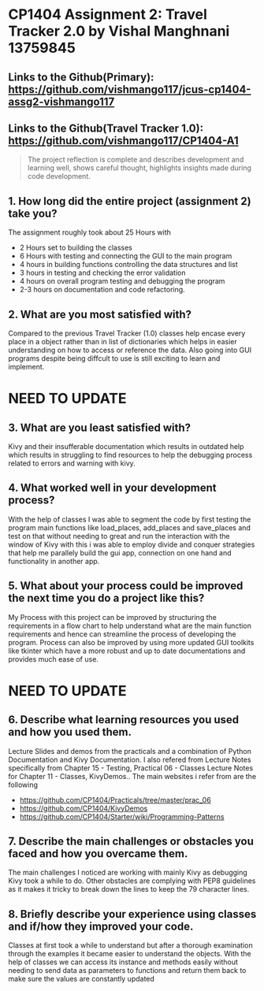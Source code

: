 # CP1404 Assignment 2: Travel Tracker 2.0 by Vishal Manghnani 13759845
## Links to the Github(Primary): https://github.com/vishmango117/jcus-cp1404-assg2-vishmango117
## Links to the Github(Travel Tracker 1.0): https://github.com/vishmango117/CP1404-A1  


> The project reflection is complete and describes development and learning well, shows careful thought, highlights insights made during code development.


## 1. How long did the entire project (assignment 2) take you?
The assignment roughly took about 25 Hours with 
- 2 Hours set to building the classes
- 6 Hours with testing and connecting the GUI to the main program 
- 4 hours in building functions controlling the data structures and list
- 3 hours in testing and checking the error validation
- 4 hours on overall program testing and debugging the program
- 2-3 hours on documentation and code refactoring.


## 2. What are you most satisfied with?
Compared to the previous Travel Tracker (1.0) classes help encase every place in a object rather than in list of dictionaries which helps in
easier understanding on how to access or reference the data. Also going into GUI programs despite being diffcult to use is still exciting to learn and implement. 

# NEED TO UPDATE
## 3. What are you least satisfied with?
Kivy and their insufferable documentation which results in outdated help which results in struggling to find resources to help the debugging process related to errors and warning with kivy. 

## 4. What worked well in your development process?
With the help of classes I was able to segment the code by first testing the program main functions like load_places, add_places and save_places
and test on that without needing to great and run the interaction with the window of Kivy with this i was able to employ divide and conquer strategies that help me parallely build the gui app, connection on one hand and functionality in another app.


## 5. What about your process could be improved the next time you do a project like this?
My Process with this project can be improved by structuring the requirements in a flow chart to help understand what are the main function requirements and hence can streamline the process of developing the program. Process can also be improved by using more updated GUI toolkits like tkinter which have a more robust and up to date documentations and provides much ease of use.

# NEED TO UPDATE
## 6. Describe what learning resources you used and how you used them.
Lecture Slides and demos from the practicals and a combination of Python Documentation and Kivy Documentation. I also refered from 
Lecture Notes specifically from Chapter 15 - Testing, Practical 06 - Classes Lecture Notes for Chapter 11 - Classes, KivyDemos..
The main websites i refer from are the following
- https://github.com/CP1404/Practicals/tree/master/prac_06 
- https://github.com/CP1404/KivyDemos
- https://github.com/CP1404/Starter/wiki/Programming-Patterns
## 7. Describe the main challenges or obstacles you faced and how you overcame them.
The main challenges I noticed are working with mainly Kivy as debugging Kivy took a while to do. Other obstacles are complying with PEP8 guidelines as it makes it tricky to break down the lines to keep the 79 character lines.

## 8. Briefly describe your experience using classes and if/how they improved your code.
Classes at first took a while to understand but after a thorough examination through the examples it became easier to understand the objects. With the help of classes we can access its instance and methods easily without needing to send data as parameters to functions and return them back to make sure the values are constantly updated